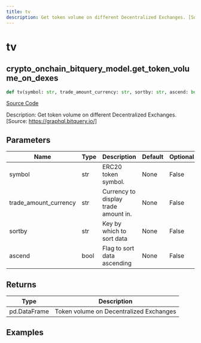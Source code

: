 ```yaml
---
title: tv
description: Get token volume on different Decentralized Exchanges. [Source: https://graphql.bitquery.io/]
---
```

# tv

## crypto_onchain_bitquery_model.get_token_volume_on_dexes

```python
def tv(symbol: str, trade_amount_currency: str, sortby: str, ascend: bool) -> DataFrame:
```
[Source Code](https://github.com/OpenBB-finance/OpenBBTerminal/tree/main/openbb_terminal/cryptocurrency/onchain/bitquery_model.py#L512)

Description: Get token volume on different Decentralized Exchanges. [Source: https://graphql.bitquery.io/]

## Parameters

| Name | Type | Description | Default | Optional |
| ---- | ---- | ----------- | ------- | -------- |
| symbol | str | ERC20 token symbol. | None | False |
| trade_amount_currency | str | Currency to display trade amount in. | None | False |
| sortby | str | Key by which to sort data | None | False |
| ascend | bool | Flag to sort data ascending | None | False |

## Returns

| Type | Description |
| ---- | ----------- |
| pd.DataFrame | Token volume on Decentralized Exchanges |

## Examples

